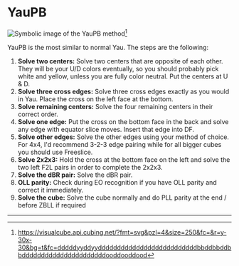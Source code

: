 # YauPB
<image class="right" alt="Symbolic image of the YauPB method" src="/images/yau/yaupb/yaupb.svg">[^yaupb]<br>

YauPB is the most similar to normal Yau. The steps are the following:
1. **Solve two centers:** Solve two centers that are opposite of each other. They will be your U/D colors eventually, so you should probably pick white and yellow, unless you are fully color neutral. Put the centers at U & D.
2. **Solve three cross edges:** Solve three cross edges exactly as you would in Yau. Place the cross on the left face at the bottom.
3. **Solve remaining centers:** Solve the four remaining centers in their correct order.
4. **Solve one edge:** Put the cross on the bottom face in the back and solve any edge with equator slice moves. Insert that edge into DF.
5. **Solve other edges:** Solve the other edges using your method of choice. For 4x4, I'd recommend 3-2-3 edge pairing while for all bigger cubes you should use Freeslice.
6. **Solve 2x2x3:** Hold the cross at the bottom face on the left and solve the two left F2L pairs in order to complete the 2x2x3.
7. **Solve the dBR pair:** Solve the dBR pair.
8. **OLL parity:** Check during EO recognition if you have OLL parity and correct it immediately.
9. **Solve the cube:** Solve the cube normally and do PLL parity at the end / before ZBLL if required

<hr>

[^yaupb]: <https://visualcube.api.cubing.net/?fmt=svg&pzl=4&size=250&fc=&r=y-30x-30&bg=t&fc=dddddyyddyyddddddddddddddddddddddddddbbddbbddbbddddddddddddddddddddddooddooddood>